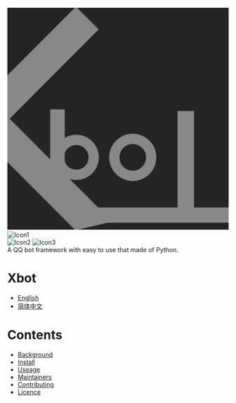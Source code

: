 ![icon0](https://github.com/XiQuedhm/Xbot/blob/main/.resources/icon_dark.png "Xbot Icon")
<br>
![Icon1](https://img.shields.io/badge/Chat%20on-gitter%20or%20telegram-blue "Chat")
<br>
![Icon2](https://img.shields.io/badge/Language-Python-lightgrey "Language")
![Icon3](https://img.shields.io/badge/Licence-CC--BY--NC--SA%204.0-lightgrey "Licence")
<br>
A QQ bot framework with easy to use that made of Python.

# Xbot
*  [English](https://github.com/XiQuedhm/Xbot/blob/main/README.md)
* [简体中文](https://github.com/XiQuedhm/Xbot/blob/main/README_zhcn.md)

# Contents
* [Background](background)
* [Install](install)
* [Useage](useage)
* [Maintainers](maintainers)
* [Contributing](contributing)
* [Licence](licence)
